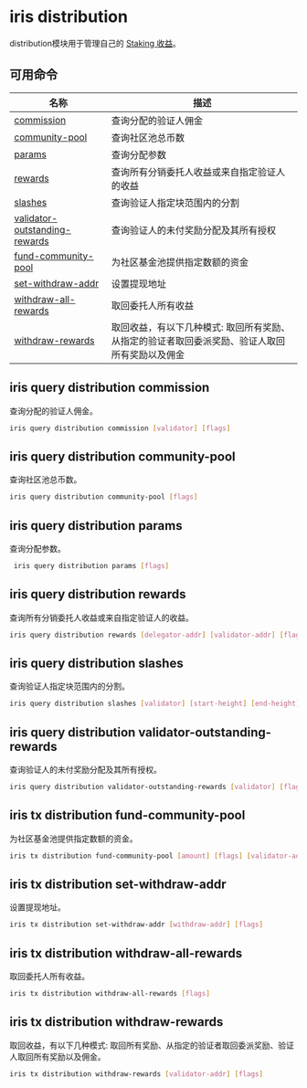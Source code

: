 # iris distribution

distribution模块用于管理自己的 [Staking 收益](../concepts/general-concepts.md#staking-收益)。

## 可用命令

| 名称                                                                                      | 描述                                                                                           |
| ----------------------------------------------------------------------------------------- | ---------------------------------------------------------------------------------------------- |
| [commission](#iris-query-distribution-commission)                                         | 查询分配的验证人佣金                                                                                |
| [community-pool](#iris-query-distribution-community-pool)                                 | 查询社区池总币数                                                                   |
| [params](#iris-query-distribution-params)                                                 | 查询分配参数                                                                                   |
| [rewards](#iris-query-distribution-rewards)                                               | 查询所有分销委托人收益或来自指定验证人的收益 |
| [slashes](#iris-query-distribution-slashes)                                               | 查询验证人指定块范围内的分割                                                                                   |
| [validator-outstanding-rewards](#iris-tx-distribution-validator-outstanding-rewards)      | 查询验证人的未付奖励分配及其所有授权                                                                                   |
| [fund-community-pool](#iris-tx-distribution-fund-community-pool)                          | 为社区基金池提供指定数额的资金                                                                                  |
| [set-withdraw-addr](#iris-tx-distribution-set-withdraw-addr)                              | 设置提现地址                                                                                   |
| [withdraw-all-rewards](#iris-tx-distribution-withdraw-all-rewards)                        | 取回委托人所有收益                                                                                   |
| [withdraw-rewards](#iris-tx-distribution-withdraw-rewards)                                | 取回收益，有以下几种模式: 取回所有奖励、从指定的验证者取回委派奖励、验证人取回所有奖励以及佣金  |

## iris query distribution commission

查询分配的验证人佣金。

```bash
iris query distribution commission [validator] [flags]
```

## iris query distribution community-pool

查询社区池总币数。

```bash
iris query distribution community-pool [flags]
```

## iris query distribution params

查询分配参数。

```bash
 iris query distribution params [flags]
```

## iris query distribution rewards

查询所有分销委托人收益或来自指定验证人的收益。

```bash
iris query distribution rewards [delegator-addr] [validator-addr] [flags]
```

## iris query distribution slashes

查询验证人指定块范围内的分割。

```bash
iris query distribution slashes [validator] [start-height] [end-height] [flags]
```

## iris query distribution validator-outstanding-rewards

查询验证人的未付奖励分配及其所有授权。

```bash
iris query distribution validator-outstanding-rewards [validator] [flags]
```
## iris tx distribution fund-community-pool

为社区基金池提供指定数额的资金。

```bash
iris tx distribution fund-community-pool [amount] [flags] [validator-addr] [flags]
```
## iris tx distribution set-withdraw-addr

设置提现地址。

```bash
iris tx distribution set-withdraw-addr [withdraw-addr] [flags]
```

## iris tx distribution withdraw-all-rewards

取回委托人所有收益。

```bash
iris tx distribution withdraw-all-rewards [flags]
```

## iris tx distribution withdraw-rewards

取回收益，有以下几种模式: 取回所有奖励、从指定的验证者取回委派奖励、验证人取回所有奖励以及佣金。

```bash
iris tx distribution withdraw-rewards [validator-addr] [flags]
```
